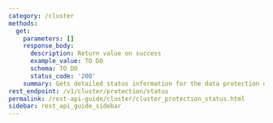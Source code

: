 ```yaml
---
category: /cluster
methods:
  get:
    parameters: []
    response_body:
      description: Return value on success
      example_value: TO DO
      schema: TO DO
      status_code: '200'
    summary: Gets detailed status information for the data protection of the cluster.
rest_endpoint: /v1/cluster/protection/status
permalink: /rest-api-guide/cluster/cluster_protection_status.html
sidebar: rest_api_guide_sidebar
---
```

